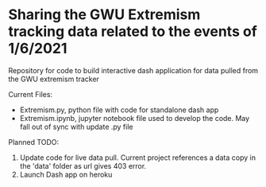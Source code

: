 # Sharing the GWU Extremism tracking data related to the events of 1/6/2021

Repository for code to build interactive dash application for data pulled from the GWU extremism tracker

Current Files:
* Extremism.py, python file with code for standalone dash app
* Extremism.ipynb, jupyter notebook file used to develop the code. May fall out of sync with update .py file

Planned TODO: 
1) Update code for live data pull.  Current project references a data copy in the 'data' folder as url gives 403 error.
2) Launch Dash app on heroku
